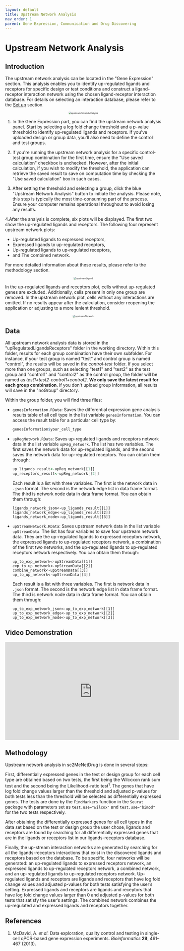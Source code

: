 ```yaml
---
layout: default
title: Upstream Network Analysis
nav_order: 1
parent: Gene Expression, Communication and Drug Discovering
---
```


# Upstream Network Analysis

## Introduction

The upstream network analysis can be located in the "Gene Expression" section. This analysis enables you to identify up-regulated ligands and receptors for specific design or test conditions and construct a ligand-receptor interaction network using the chosen ligand-receptor interaction database. For details on selecting an interaction database, please refer to the [Set up](/setup) section.

<p align="center"><img src="pic/upstreamNetworkAnalysis.png" alt="upstreamNetworkAnalysis" style="zoom:50%;" /></p>

1. In the Gene Expression part, you can find the upstream network analysis panel. Start by selecting a log fold change threshold and a p-value threshold to identify up-regulated ligands and receptors. If you've uploaded design or group data, you'll also need to define the control and test groups.

2. If you're running the upstream network analysis for a specific control-test group combination for the first time, ensure the "Use saved calculation" checkbox is unchecked. However, after the initial calculation, if you wish to modify the threshold, the application can retrieve the saved result to save on computation time by checking the "Use saved calculation" box in such cases.

3. After setting the threshold and selecting a group, click the blue "Upstream Network Analysis" button to initiate the analysis. Please note, this step is typically the most time-consuming part of the process. Ensure your computer remains operational throughout to avoid losing any results.

4.After the analysis is complete, six plots will be displayed. The first two show the up-regulated ligands and receptors. The following four represent upstream network plots:
  * Up-regulated ligands to expressed receptors, 
  * Expressed ligands to up-regulated receptors, 
  * Up-regulated ligands to up-regulated receptors, 
  * and The combined network.

  For more detailed information about these results, please refer to the methodology section.

  <p align="center"><img src="pic/upstreamLigand.png" alt="upstreamLigand" style="zoom:50%;" /></p>

  In the up-regulated ligands and receptors plot, cells without up-regulated genes are excluded. Additionally, cells present in only one group are removed. In the upstream network plot, cells without any interactions are omitted. If no results appear after the calculation, consider reopening the application or adjusting to a more lenient threshold.

  <p align="center"><img src="pic/upstreamNetwork.png" alt="upstreamNetwork" style="zoom:50%;" /></p>


## Data

All upstream network analysis data is stored in the "upRegulatedLigandsReceptors" folder in the working directory. Within this folder, results for each group combination have their own subfolder. For instance, if your test group is named "test" and control group is named "control", the results will be saved in the *control-test* folder. If you select more than one groups, such as selecting "test1" and "test2" as the test group and "control1" and "control2" as the control group, the folder will be named as *test1+test2-control1+control2*.  **We only save the latest result for each group combination**. If you don't upload group information, all results will save in the "noGroup" directory.

Within the group folder, you will find three files:
* `genesInformation.RData`: Saves the differential expression gene analysis results table of all cell type in the list variable `genesInformation`. You can access the result table for a particular cell type by:
  ```R
  genesInformation$your_cell_type
  ```

* `upRegNetwork.RData`: Saves up-regulated ligands and receptors network data in the list variable  `upReg_network`. The list has two variables. The first saves the network data for up-regulated ligands, and the second saves the network data for up-regulated receptors. You can obtain them through:

  ```R
  up_ligands_result<-upReg_network[[1]]
  up_receptors_result<-upReg_network[[2]]
  ```

  Each result is a list with three variables. The first is the network data in `.json` format. The second is the network edge list in data frame format. The third is network node data in data frame format. You can obtain them through:

  ```
  ligands_network_json<-up_ligands_result[[1]]
  ligands_network_edge<-up_ligands_result[[2]]
  ligands_network_node<-up_ligands_result[[3]]
  ```

* `upStreamNetwork.RData`:  Saves upstream network data in the list variable `upStreamData`. The list has four variables to save four upstream network data. They are the up-regulated ligands to expressed receptors network, the expressed ligands to up-regulated receptors network, a combination of the first two networks, and the up-regulated ligands to up-regulated receptors network respectively. You can obtain them through:

  ```
  up_to_exp_network<-upStreamData[[1]]
  exp_to_up_network<-upStreamData[[2]]
  combine_network<-upStreamData[[3]]
  up_to_up_network<-upStreamData[[4]]
  ```

  Each result is a list with three variables. The first is network data in `.json` format. The second is the network edge list in data frame format. The third is network node data in data frame format. You can obtain them through:

  ```
  up_to_exp_network_json<-up_to_exp_network[[1]]
  up_to_exp_network_edge<-up_to_exp_network[[2]]
  up_to_exp_network_node<-up_to_exp_network[[3]]
  ```


## Video Demonstration

<iframe width="560" height="315" src="https://www.youtube.com/embed/UoPLr3Ubad8" frameborder="0" allow="accelerometer; autoplay; clipboard-write; encrypted-media; gyroscope; picture-in-picture" allowfullscreen></iframe>



## Methodology

Upstream network analysis in sc2MeNetDrug is done in several steps: 

First, differentially expressed genes in the test or design group for each cell type are obtained based on two tests, the first being the Wilcoxon rank sum test and the second being the Likelihood-ratio test<sup>1</sup>. The genes that have log fold change values larger than the threshold and adjusted p-values for both tests less than the threshold will be selected as differentially expressed genes. The tests are done by the `FindMarkers` function in the `Seurat` package with parameters set as `test.use="wilcox"` and `test.use="bimod"` for the two tests respectively.

After obtaining the differentially expressed genes for all cell types in the data set based on the test or design group the user chose, ligands and receptors are found by searching for all differentially expressed genes that are in the ligands or receptors list in our ligands-receptors database. 

Finally, the up-stream interaction networks are generated by searching for all the ligands-receptors interactions that exist in the discovered ligands and receptors based on the database. To be specific, four networks will be generated: an up-regulated ligands to expressed receptors network, an expressed ligands to up-regulated receptors network, a combined network, and an up-regulated ligands to up-regulated receptors network. Up-regulated ligands and receptors are ligands and receptors that have log fold change values and adjusted p-values for both tests satisfying the user’s setting. Expressed ligands and receptors are ligands and receptors that have log fold change values larger than 0 and adjusted p-values for both tests that satisfy the user’s settings. The combined network combines the up-regulated and expressed ligands and receptors together. 

## References

1. McDavid, A. *et al.* Data exploration, quality control and testing in single-cell qPCR-based gene expression experiments. *Bioinformatics* **29**, 461–467 (2013).